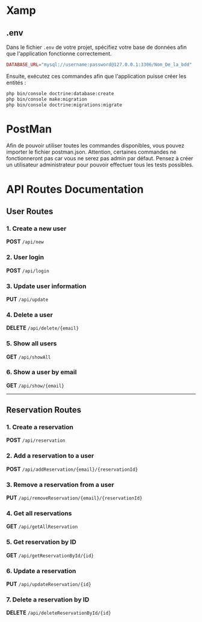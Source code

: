 # Xamp

## .env

Dans le fichier `.env` de votre projet, spécifiez votre base de données afin que l'application fonctionne correctement.

```php
DATABASE_URL="mysql://username:password@127.0.0.1:3306/Nom_De_la_bdd"
```

Ensuite, exécutez ces commandes afin que l'application puisse créer les entités :

```bash
php bin/console doctrine:database:create
php bin/console make:migration
php bin/console doctrine:migrations:migrate

```

# PostMan

Afin de pouvoir utiliser toutes les commandes disponibles, vous pouvez importer le fichier postman.json. Attention, certaines commandes ne fonctionneront pas car vous ne serez pas admin par défaut. Pensez à créer un utilisateur administrateur pour pouvoir effectuer tous les tests possibles.

# API Routes Documentation

## User Routes

### 1. Create a new user

**POST** `/api/new`

### 2. User login

**POST** `/api/login`

### 3. Update user information

**PUT** `/api/update`

### 4. Delete a user

**DELETE** `/api/delete/{email}`

### 5. Show all users

**GET** `/api/showAll`

### 6. Show a user by email

**GET** `/api/show/{email}`

---

## Reservation Routes

### 1. Create a reservation

**POST** `/api/reservation`

### 2. Add a reservation to a user

**POST** `/api/addReservation/{email}/{reservationId}`

### 3. Remove a reservation from a user

**PUT** `/api/removeReservation/{email}/{reservationId}`

### 4. Get all reservations

**GET** `/api/getAllReservation`

### 5. Get reservation by ID

**GET** `/api/getReservationById/{id}`

### 6. Update a reservation

**PUT** `/api/updateReservation/{id}`

### 7. Delete a reservation by ID

**DELETE** `/api/deleteReservationById/{id}`

